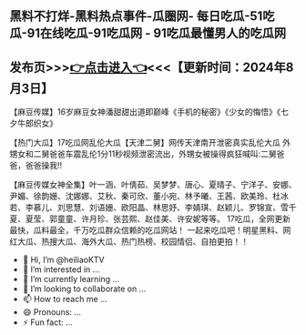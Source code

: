 黑料不打烊-黑料热点事件-瓜圈网- 每日吃瓜-51吃瓜-91在线吃瓜-91吃瓜网 - 91吃瓜最懂男人的吃瓜网
------------------------
发布页>>><a href="https://heiliaoktv.github.io/chigua.github.io/">👉点击进入👈</a><<<【更新时间：2024年8月3日】
------------------------

【麻豆传媒】16岁麻豆女神潘甜甜出道即巅峰《手机的秘密》《少女的悔悟》《七夕牛郎织女》

【热门大瓜】17吃瓜网乱伦大瓜【天津二舅】网传天津南开泄密真实乱伦大瓜 外甥女和二舅爸爸车震乱伦1分11秒视频泄密流出，外甥女被操得疯狂喊叫:二舅爸爸，爸爸操我!!

【麻豆传媒女神全集】叶一涵、叶倩茹、吴梦梦、唐心、夏晴子、宁洋子、安娜、尹媚、徐韵姗、沈娜娜、艾秋、秦可欣、董小宛、林予曦、王茜、欧美玲、杜冰若、李慕儿、刘思慧、刘语姗、欧阳晶、林思妤、李婧琪、赵颖儿、罗锦宣、雪千夏、夏莹、郭童童、许月珍、张芸熙、赵佳美、许安妮等等。
17吃瓜，全网更新最快，瓜料最全，千万吃瓜群众信赖的吃瓜网站！ 一起来吃瓜吧！明星黑料、网红大瓜、热搜大瓜、海外大瓜、热门热榜、校园情侣、自拍更拍！！

- 👋 Hi, I’m @heiliaoKTV
- 👀 I’m interested in ...
- 🌱 I’m currently learning ...
- 💞️ I’m looking to collaborate on ...
- 📫 How to reach me ...
- 😄 Pronouns: ...
- ⚡ Fun fact: ...

<!---
heiliaoKTV/heiliaoKTV is a ✨ special ✨ repository because its `README.md` (this file) appears on your GitHub profile.
You can click the Preview link to take a look at your changes.
--->
